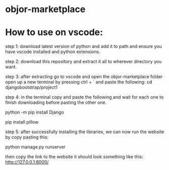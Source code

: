 # objor-marketplace

# How to use on vscode:
step 1: download latest version of python and add it to path and ensure you have vscode installed and python extensions.

step 2: download this repository and extract it all to wherever directory you want.

step 3: after extracting go to vscode and open the objor-marketplace folder open up a new terminal by pressing ctrl + ` and paste the following: cd djangobootstrap/project1

step 4: in the terminal copy and paste the following and wait for each one to finish downloading before pasting the other one.

python -m pip install Django

pip install pillow

step 5: after successfully installing the libraries, we can now run the website by copy pasting this:

python manage.py runserver

then copy the link to the website it should look something like this: 
http://127.0.0.1:8000/
